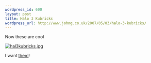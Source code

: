```yaml
--- 
wordpress_id: 600
layout: post
title: Halo 3 Kubricks
wordpress_url: http://www.johng.co.uk/2007/05/03/halo-3-kubricks/
---
```

Now these are cool

<a href="http://www.johng.co.uk/wp-content/uploads/2007/05/hal3kubricks.jpg" title="hal3kubricks.jpg">
<img src="http://www.johng.co.uk/wp-content/uploads/2007/05/hal3kubricks.jpg" ilo-full-src="http://www.johng.co.uk/wp-content/uploads/2007/05/hal3kubricks.jpg" alt="hal3kubricks.jpg" /></a>

I want <a href="http://www.bungie.net/News/content.aspx?type=news&amp;cid=12405">them</a>!
